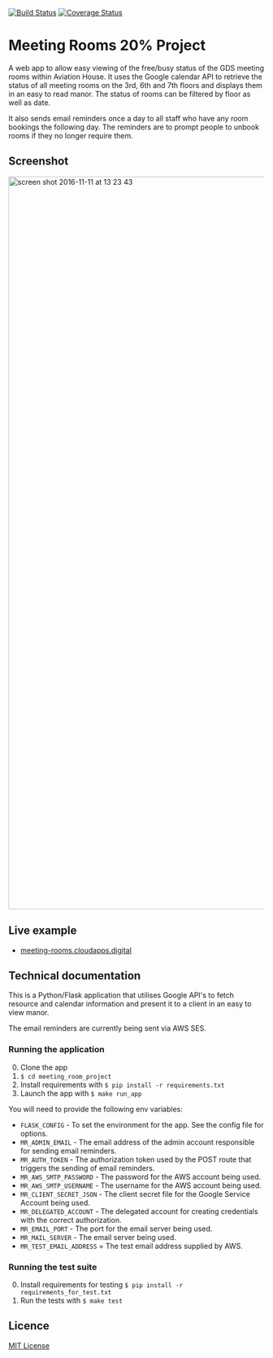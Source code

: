 [![Build Status](https://travis-ci.org/Wynndow/meeting_room_project.svg?branch=master)](https://travis-ci.org/Wynndow/meeting_room_project)
[![Coverage Status](https://coveralls.io/repos/github/Wynndow/meeting_room_project/badge.svg?branch=master)](https://coveralls.io/github/Wynndow/meeting_room_project?branch=master)
# Meeting Rooms 20% Project

A web app to allow easy viewing of the free/busy status of the GDS meeting rooms within Aviation House. It uses the Google calendar API to retrieve the status of all meeting rooms on the 3rd, 6th and 7th floors and displays them in an easy to read manor. The status of rooms can be filtered by floor as well as date.

It also sends email reminders once a day to all staff who have any room bookings the following day. The reminders are to prompt people to unbook rooms if they no longer require them.

## Screenshot

<img width="1440" alt="screen shot 2016-11-11 at 13 23 43" src="https://cloud.githubusercontent.com/assets/13836290/20216431/725aba44-a812-11e6-991a-68db9cf8fec7.png">

## Live example

- [meeting-rooms.cloudapps.digital](https://meeting-rooms.cloudapps.digital)

## Technical documentation

This is a Python/Flask application that utilises Google API's to fetch resource and calendar information and present it to a client in an easy to view manor.

The email reminders are currently being sent via AWS SES.

### Running the application

0. Clone the app
0. `$ cd meeting_room_project`
0. Install requirements with `$ pip install -r requirements.txt`
0. Launch the app with `$ make run_app`

You will need to provide the following env variables:

* `FLASK_CONFIG` - To set the environment for the app. See the config file for options.
* `MR_ADMIN_EMAIL` - The email address of the admin account responsible for sending email reminders.
* `MR_AUTH_TOKEN` - The authorization token used by the POST route that triggers the sending of email reminders.
* `MR_AWS_SMTP_PASSWORD` - The password for the AWS account being used.
* `MR_AWS_SMTP_USERNAME` - The username for the AWS account being used.
* `MR_CLIENT_SECRET_JSON` - The client secret file for the Google Service Account being used.
* `MR_DELEGATED_ACCOUNT` - The delegated account for creating credentials with the correct authorization.
* `MR_EMAIL_PORT` - The port for the email server being used.
* `MR_MAIL_SERVER` - The email server being used.
* `MR_TEST_EMAIL_ADDRESS` = The test email address supplied by AWS.

### Running the test suite

0. Install requirements for testing `$ pip install -r requirements_for_test.txt`
0. Run the tests with `$ make test`

## Licence

[MIT License](LICENCE)

